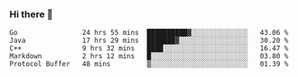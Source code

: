 ### Hi there 👋

<!--
**yeya24/yeya24** is a ✨ _special_ ✨ repository because its `README.md` (this file) appears on your GitHub profile.

Here are some ideas to get you started:

- 🔭 I’m currently working on ...
- 🌱 I’m currently learning ...
- 👯 I’m looking to collaborate on ...
- 🤔 I’m looking for help with ...
- 💬 Ask me about ...
- 📫 How to reach me: ...
- 😄 Pronouns: ...
- ⚡ Fun fact: ...
-->

<!--START_SECTION:waka-->
```text
Go                24 hrs 55 mins  ██████████▓░░░░░░░░░░░░░░   43.06 % 
Java              17 hrs 29 mins  ███████▓░░░░░░░░░░░░░░░░░   30.20 % 
C++               9 hrs 32 mins   ████░░░░░░░░░░░░░░░░░░░░░   16.47 % 
Markdown          2 hrs 12 mins   █░░░░░░░░░░░░░░░░░░░░░░░░   03.80 % 
Protocol Buffer   48 mins         ▒░░░░░░░░░░░░░░░░░░░░░░░░   01.39 % 
```
<!--END_SECTION:waka-->
